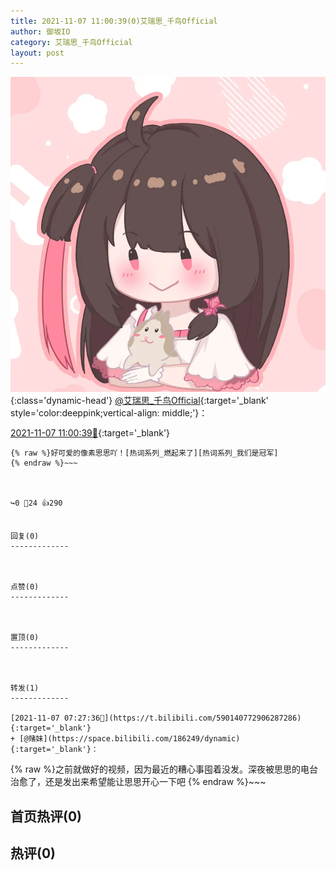 ```yaml
---
title: 2021-11-07 11:00:39(0)艾瑞思_千鸟Official
author: 御坂IO
category: 艾瑞思_千鸟Official
layout: post
---
```


![img](/images/7e08840c56f251de28bdf766b647bd5fe9a5d50a.jpg){:class='dynamic-head'}
[@艾瑞思_千鸟Official](https://space.bilibili.com/1090010845/dynamic){:target='_blank' style='color:deeppink;vertical-align: middle;'}：

[2021-11-07 11:00:39🔗](https://t.bilibili.com/590195675466448336){:target='_blank'}

~~~
{% raw %}好可爱的像素思思吖！[热词系列_燃起来了][热词系列_我们是冠军]
{% endraw %}~~~



↪️0 💬24 👍290


回复(0)
-------------



点赞(0)
-------------



置顶(0)
-------------



转发(1)
-------------

[2021-11-07 07:27:36🔗](https://t.bilibili.com/590140772906287286){:target='_blank'}
+ [@赌妹](https://space.bilibili.com/186249/dynamic){:target='_blank'}：
~~~
{% raw %}之前就做好的视频，因为最近的糟心事囤着没发。深夜被思思的电台治愈了，还是发出来希望能让思思开心一下吧
{% endraw %}~~~






首页热评(0)
-------------



热评(0)
-------------



